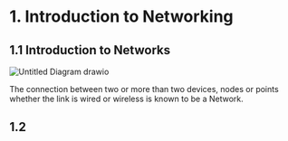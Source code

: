 # 1. Introduction to Networking

## 1.1 Introduction to Networks
![Untitled Diagram drawio](https://github.com/user-attachments/assets/6fa8684f-3fcf-43a8-9a53-1aea5cc05a32)

The connection between two or more than two devices, nodes or points whether the link is wired or wireless is known to be a Network.

## 1.2 
